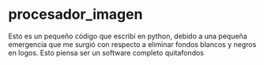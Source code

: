 # procesador_imagen
Esto es un pequeño código que escribí en python, debido a una pequeña emergencia que me surgió con respecto a eliminar fondos blancos y negros en logos. Esto piensa ser un software completo quitafondos
